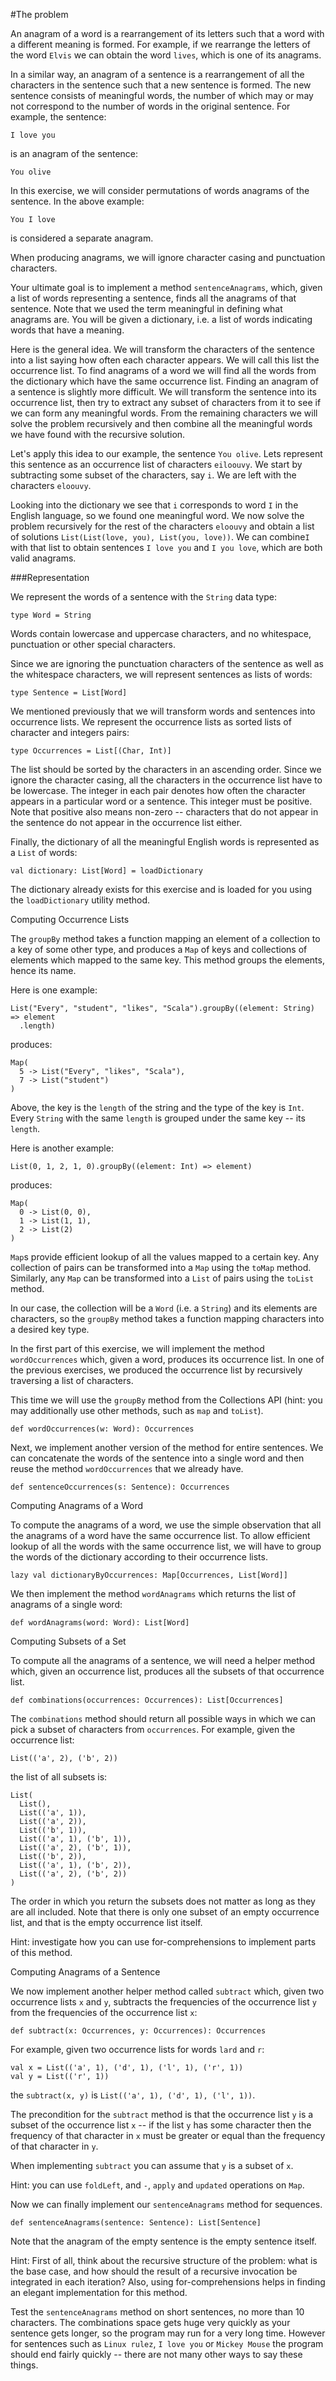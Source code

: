 #The problem

An anagram of a word is a rearrangement of its letters such that a word with a different meaning is formed. For example, if we rearrange the letters of the word `Elvis` we can obtain the word `lives`, which is one of its anagrams.

In a similar way, an anagram of a sentence is a rearrangement of all the characters in the sentence such that a new sentence is formed. The new sentence consists of meaningful words, the number of which may or may not correspond to the number of words in the original sentence. For example, the sentence:


```
I love you
```

is an anagram of the sentence:


```
You olive
```
In this exercise, we will consider permutations of words anagrams of the sentence. In the above example:


```
You I love
```
is considered a separate anagram.

When producing anagrams, we will ignore character casing and punctuation characters.

Your ultimate goal is to implement a method `sentenceAnagrams`, which, given a list of words representing a sentence, finds all the anagrams of that sentence. Note that we used the term meaningful in defining what anagrams are. You will be given a dictionary, i.e. a list of words indicating words that have a meaning.

Here is the general idea. We will transform the characters of the sentence into a list saying how often each character appears. We will call this list the occurrence list. To find anagrams of a word we will find all the words from the dictionary which have the same occurrence list. Finding an anagram of a sentence is slightly more difficult. We will transform the sentence into its occurrence list, then try to extract any subset of characters from it to see if we can form any meaningful words. From the remaining characters we will solve the problem recursively and then combine all the meaningful words we have found with the recursive solution.

Let's apply this idea to our example, the sentence `You olive`. Lets represent this sentence as an occurrence list of characters `eiloouvy`. We start by subtracting some subset of the characters, say `i`. We are left with the characters `eloouvy`.

Looking into the dictionary we see that `i` corresponds to word `I` in the English language, so we found one meaningful word. We now solve the problem recursively for the rest of the characters `eloouvy` and obtain a list of solutions `List(List(love, you), List(you, love))`. We can combine`I` with that list to obtain sentences `I love you` and `I you love`, which are both valid anagrams.

###Representation

We represent the words of a sentence with the `String` data type:


```
type Word = String
```

Words contain lowercase and uppercase characters, and no whitespace, punctuation or other special characters.

Since we are ignoring the punctuation characters of the sentence as well as the whitespace characters, we will represent sentences as lists of words:


```
type Sentence = List[Word]
```
We mentioned previously that we will transform words and sentences into occurrence lists. We represent the occurrence lists as sorted lists of character and integers pairs:


```
type Occurrences = List[(Char, Int)]
```
The list should be sorted by the characters in an ascending order. Since we ignore the character casing, all the characters in the occurrence list have to be lowercase. The integer in each pair denotes how often the character appears in a particular word or a sentence. This integer must be positive. Note that positive also means non-zero -- characters that do not appear in the sentence do not appear in the occurrence list either.

Finally, the dictionary of all the meaningful English words is represented as a `List` of words:


```
val dictionary: List[Word] = loadDictionary
```
The dictionary already exists for this exercise and is loaded for you using the `loadDictionary` utility method.

Computing Occurrence Lists

The `groupBy` method takes a function mapping an element of a collection to a key of some other type, and produces a `Map` of keys and collections of elements which mapped to the same key. This method groups the elements, hence its name.

Here is one example:


```
List("Every", "student", "likes", "Scala").groupBy((element: String) => element
  .length)
```
produces:


```
Map(
  5 -> List("Every", "likes", "Scala"),
  7 -> List("student")
)
```
Above, the key is the `length` of the string and the type of the key is `Int`. Every `String` with the same `length` is grouped under the same key -- its `length`.

Here is another example:


```
List(0, 1, 2, 1, 0).groupBy((element: Int) => element)
```
produces:


```
Map(
  0 -> List(0, 0),
  1 -> List(1, 1),
  2 -> List(2)
)
```
`Map`s provide efficient lookup of all the values mapped to a certain key. Any collection of pairs can be transformed into a `Map` using the `toMap` method. Similarly, any `Map` can be transformed into a `List` of pairs using the `toList` method.

In our case, the collection will be a `Word` (i.e. a `String`) and its elements are characters, so the `groupBy` method takes a function mapping characters into a desired key type.

In the first part of this exercise, we will implement the method `wordOccurrences` which, given a word, produces its occurrence list. In one of the previous exercises, we produced the occurrence list by recursively traversing a list of characters.

This time we will use the `groupBy` method from the Collections API (hint: you may additionally use other methods, such as `map` and `toList`).


```
def wordOccurrences(w: Word): Occurrences
```
Next, we implement another version of the method for entire sentences. We can concatenate the words of the sentence into a single word and then reuse the method `wordOccurrences` that we already have.


```
def sentenceOccurrences(s: Sentence): Occurrences
```
Computing Anagrams of a Word

To compute the anagrams of a word, we use the simple observation that all the anagrams of a word have the same occurrence list. To allow efficient lookup of all the words with the same occurrence list, we will have to group the words of the dictionary according to their occurrence lists.


```
lazy val dictionaryByOccurrences: Map[Occurrences, List[Word]]
```
We then implement the method `wordAnagrams` which returns the list of anagrams of a single word:


```
def wordAnagrams(word: Word): List[Word]
```
Computing Subsets of a Set

To compute all the anagrams of a sentence, we will need a helper method which, given an occurrence list, produces all the subsets of that occurrence list.


```
def combinations(occurrences: Occurrences): List[Occurrences]
```
The `combinations` method should return all possible ways in which we can pick a subset of characters from `occurrences`. For example, given the occurrence list:


```
List(('a', 2), ('b', 2))
```
the list of all subsets is:


```
List(
  List(),
  List(('a', 1)),
  List(('a', 2)),
  List(('b', 1)),
  List(('a', 1), ('b', 1)),
  List(('a', 2), ('b', 1)),
  List(('b', 2)),
  List(('a', 1), ('b', 2)),
  List(('a', 2), ('b', 2))
)
```
The order in which you return the subsets does not matter as long as they are all included. Note that there is only one subset of an empty occurrence list, and that is the empty occurrence list itself.

Hint: investigate how you can use for-comprehensions to implement parts of this method.

Computing Anagrams of a Sentence

We now implement another helper method called `subtract` which, given two occurrence lists `x` and `y`, subtracts the frequencies of the occurrence list `y` from the frequencies of the occurrence list `x`:


```
def subtract(x: Occurrences, y: Occurrences): Occurrences
```
For example, given two occurrence lists for words `lard` and `r`:


```
val x = List(('a', 1), ('d', 1), ('l', 1), ('r', 1))
val y = List(('r', 1))
```
the `subtract(x, y)` is `List(('a', 1), ('d', 1), ('l', 1))`.

The precondition for the `subtract` method is that the occurrence list `y` is a subset of the occurrence list `x` -- if the list `y` has some character then the frequency of that character in `x` must be greater or equal than the frequency of that character in `y`.

When implementing `subtract` you can assume that `y` is a subset of `x`.

Hint: you can use `foldLeft`, and `-`, `apply` and `updated` operations on `Map`.

Now we can finally implement our `sentenceAnagrams` method for sequences.


```
def sentenceAnagrams(sentence: Sentence): List[Sentence]
```
Note that the anagram of the empty sentence is the empty sentence itself.

Hint: First of all, think about the recursive structure of the problem: what is the base case, and how should the result of a recursive invocation be integrated in each iteration? Also, using for-comprehensions helps in finding an elegant implementation for this method.

Test the `sentenceAnagrams` method on short sentences, no more than 10 characters. The combinations space gets huge very quickly as your sentence gets longer, so the program may run for a very long time. However for sentences such as `Linux rulez`, `I love you` or `Mickey Mouse` the program should end fairly quickly -- there are not many other ways to say these things.

